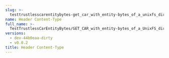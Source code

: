 ```yaml
---
slug: >-
  testtrustlesscarentitybytes-get_car_with_entity-bytes_of_a_unixfs_directory_(format=car)-header_content-type
name: Header Content-Type
full_name: >-
  TestTrustlessCarEntityBytes/GET_CAR_with_entity-bytes_of_a_UnixFS_directory_(format=car)/Header_Content-Type
versions:
  - dev-44b0eaa-dirty
  - v0.0.2
title: Header Content-Type
---
```


